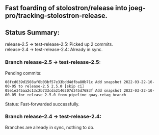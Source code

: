## Fast foarding of stolostron/release into joeg-pro/tracking-stolostron-release.

## Status Summary:

release-2.5 -> test-release-2.5: Picked up 2 commits.  
release-2.4 -> test-release-2.4: Already in sync.  

### Branch release-2.5 -> test-release-2.5:

Pending commits:

```
08fcd039d1508af0b03bf57e33bdd4dfba80b71c Add snapshot 2022-03-22-10-00-05 to release-2.5 2.5.0 [skip ci]
05e1e345aa2c13c2b733cda2146207d245d7683f Add snapshot 2022-03-22-10-00-05 for release 2.5.0 from pipeline quay-retag branch
```

Status: Fast-forwarded successfully.

### Branch release-2.4 -> test-release-2.4:

Branches are already in sync, nothing to do.
